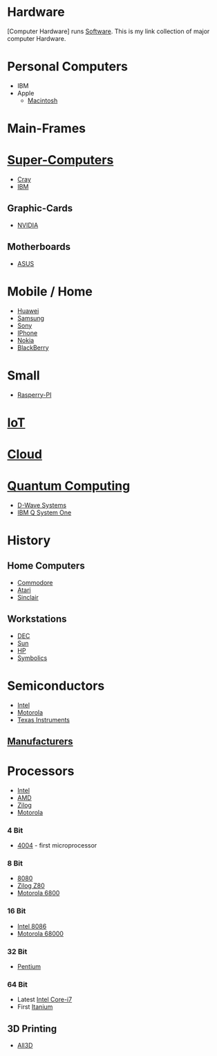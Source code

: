 # Hardware

[Computer Hardware] runs [Software](https://github.com/frank-lesser/Software/blob/master/Readme.md). This is my link collection of major computer Hardware.

# Personal Computers
- IBM
- Apple
  - [Macintosh](https://www.apple.com/mac/)
# Main-Frames
# [Super-Computers](https://en.wikipedia.org/wiki/Supercomputer)
- [Cray](https://www.cray.com)
- [IBM](https://www.ibm.com/us-en/marketplace/power-systems-ac922)

## Graphic-Cards
- [NVIDIA](https://www.nvidia.com/en-us/)
## Motherboards
- [ASUS](https://www.asus.com/)
# Mobile / Home
- [Huawei](https://www.huawei.com/en/)
- [Samsung](https://www.samsung.com/us/)
- [Sony](https://www.sonymobile.com/global-en/)
- [IPhone](https://www.apple.com/iphone/)
- [Nokia](https://www.nokia.com)
- [BlackBerry](https://blackberrymobile.com)
# Small
- [Rasperry-PI](https://www.raspberrypi.org)
# [IoT](https://en.wikipedia.org/wiki/Internet_of_things)
# [Cloud](https://en.wikipedia.org/wiki/Cloud_computing)
# [Quantum Computing]()
- [D-Wave Systems](https://en.wikipedia.org/wiki/D-Wave_Systems)
- [IBM Q System One](https://en.wikipedia.org/wiki/IBM_Q_System_One)
# History
## Home Computers
- [Commodore](https://en.wikipedia.org/wiki/Commodore_International)
- [Atari](https://en.wikipedia.org/wiki/Atari,_Inc.)
- [Sinclair](https://en.wikipedia.org/wiki/Sinclair_Research)
## Workstations
- [DEC](https://en.wikipedia.org/wiki/Digital_Equipment_Corporation)
- [Sun](https://en.wikipedia.org/wiki/Sun_Microsystems)
- [HP](https://www8.hp.com/us/en/home.html)
- [Symbolics](https://en.wikipedia.org/wiki/Symbolics)
# Semiconductors
- [Intel](https://www.intel.com/content/www/us/en/homepage.html)
- [Motorola](http://www.motorola.com/us/)
- [Texas Instruments](http://www.ti.com)
## [Manufacturers](https://en.wikipedia.org/wiki/List_of_computer_hardware_manufacturers)

# Processors
- [Intel](https://en.wikipedia.org/wiki/List_of_Intel_microprocessors)
- [AMD](https://en.wikipedia.org/wiki/List_of_AMD_Athlon_64_microprocessors)
- [Zilog](https://www.zilog.com/)
- [Motorola](https://en.wikipedia.org/wiki/Motorola)
### 4 Bit
- [4004](https://en.wikipedia.org/wiki/Intel_4004) - first microprocessor
### 8 Bit
- [8080](https://en.wikipedia.org/wiki/Intel_8080)
- [Zilog Z80](https://en.wikipedia.org/wiki/Zilog_Z80)
- [Motorola 6800](https://en.wikipedia.org/wiki/Motorola_6800)
### 16 Bit
- [Intel 8086](https://en.wikipedia.org/wiki/Intel_8086)
- [Motorola 68000](https://en.wikipedia.org/wiki/Motorola_68000)
### 32 Bit
- [Pentium](https://en.wikipedia.org/wiki/Pentium)
### 64 Bit
- Latest [Intel Core-i7](https://en.wikipedia.org/wiki/List_of_Intel_Core_i7_microprocessors)
- First [Itanium](https://en.wikipedia.org/wiki/Itanium)

## 3D Printing
- [All3D](https://all3dp.com)